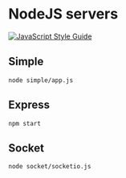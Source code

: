 # NodeJS servers

[![JavaScript Style Guide](https://img.shields.io/badge/code_style-standard-brightgreen.svg)](https://standardjs.com)

## Simple

    node simple/app.js

## Express

    npm start

## Socket

    node socket/socketio.js
